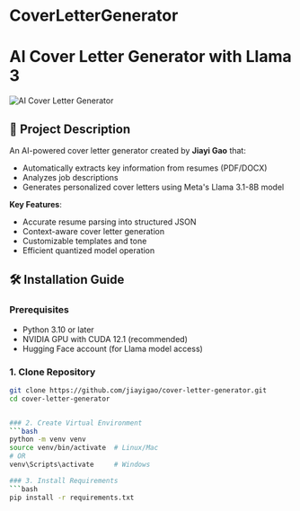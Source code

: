 # CoverLetterGenerator
# AI Cover Letter Generator with Llama 3

![AI Cover Letter Generator]([https://img.shields.io/badge/Powered%20by-Llama%203.1-8B-orange](https://huggingface.co/meta-llama/Llama-3.1-8B-Instruct))

## 📝 Project Description

An AI-powered cover letter generator created by **Jiayi Gao** that:
- Automatically extracts key information from resumes (PDF/DOCX)
- Analyzes job descriptions
- Generates personalized cover letters using Meta's Llama 3.1-8B model

**Key Features**:
- Accurate resume parsing into structured JSON
- Context-aware cover letter generation
- Customizable templates and tone
- Efficient quantized model operation

## 🛠️ Installation Guide

### Prerequisites
- Python 3.10 or later
- NVIDIA GPU with CUDA 12.1 (recommended)
- Hugging Face account (for Llama model access)

### 1. Clone Repository
```bash
git clone https://github.com/jiayigao/cover-letter-generator.git
cd cover-letter-generator


### 2. Create Virtual Environment
```bash
python -m venv venv
source venv/bin/activate  # Linux/Mac
# OR
venv\Scripts\activate     # Windows

### 3. Install Requirements
```bash
pip install -r requirements.txt
